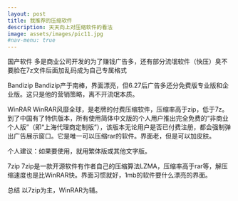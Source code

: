 ```yaml
---
layout: post
title: 我推荐的压缩软件
description: 天天向上对压缩软件的看法
image: assets/images/pic11.jpg
#nav-menu: true
---
```


国产软件
多是商业公司开发的为了赚钱广告多，还有部分流氓软件（快压）臭不要脸在7z文件后面加乱码成为自己专属格式

Bandizip
Bandizip产于南棒，界面漂亮，但6.27后广告多还分免费版专业版和企业版。这只是他的营销策略，离不开流氓本质。

WinRAR
WinRAR风靡全球，是老牌的付费压缩软件，压缩率高于zip，低于7z。到了中国有了特供版本，所有使用简体中文版的个人用户推出完全免费的“非商业个人版”（即“上海代理商定制版”），该版本无论用户是否已付费注册，都会强制弹出广告展示窗口。它是唯一可以压缩rar的软件。界面老，但是可以加皮肤。

个人建议：如果要使用，就用繁体版或其他文字版。

7zip
7zip是一款开源软件有作者自己的压缩算法LZMA，压缩率高于rar等，解压缩速度也是比WinRAR快。界面习惯就好，1mb的软件要什么漂亮的界面。

总结
以7zip为主，WinRAR为辅。